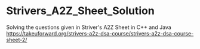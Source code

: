 # Strivers_A2Z_Sheet_Solution

Solving the questions given in Striver's A2Z Sheet in C++ and Java
https://takeuforward.org/strivers-a2z-dsa-course/strivers-a2z-dsa-course-sheet-2/
